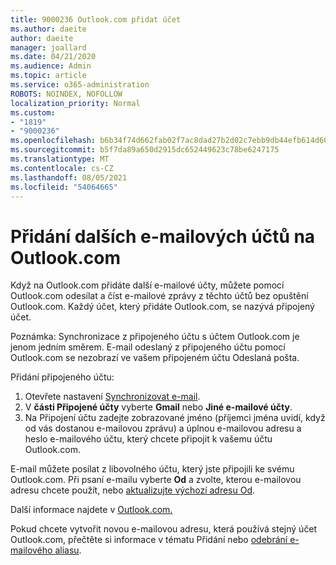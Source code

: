 ```yaml
---
title: 9000236 Outlook.com přidat účet
ms.author: daeite
author: daeite
manager: joallard
ms.date: 04/21/2020
ms.audience: Admin
ms.topic: article
ms.service: o365-administration
ROBOTS: NOINDEX, NOFOLLOW
localization_priority: Normal
ms.custom:
- "1819"
- "9000236"
ms.openlocfilehash: b6b34f74d662fab02f7ac8dad27b2d02c7ebb9db44efb614d6005741d4cebdb2
ms.sourcegitcommit: b5f7da89a650d2915dc652449623c78be6247175
ms.translationtype: MT
ms.contentlocale: cs-CZ
ms.lasthandoff: 08/05/2021
ms.locfileid: "54064665"
---
```

# <a name="add-your-other-email-accounts-to-outlookcom"></a>Přidání dalších e-mailových účtů na Outlook.com

Když na Outlook.com přidáte další e-mailové účty, můžete pomocí Outlook.com odesílat a číst e-mailové zprávy z těchto účtů bez opuštění Outlook.com. Každý účet, který přidáte Outlook.com, se nazývá připojený účet.

Poznámka: Synchronizace z připojeného účtu s účtem Outlook.com je jenom jedním směrem. E-mail odeslaný z připojeného účtu pomocí Outlook.com se nezobrazí ve vašem připojeném účtu Odeslaná pošta.

Přidání připojeného účtu:

1. Otevřete nastavení [Synchronizovat e-mail](https://go.microsoft.com/fwlink/?linkid=875264).
2. V **části Připojené účty** vyberte **Gmail** nebo **Jiné e-mailové účty**.
3. Na Připojení účtu zadejte zobrazované jméno (příjemci jména uvidí, když od vás dostanou e-mailovou zprávu) a úplnou e-mailovou adresu a heslo e-mailového účtu, který chcete připojit k vašemu účtu Outlook.com.

E-mail můžete posílat z libovolného účtu, který jste připojili ke svému Outlook.com. Při psaní e-mailu vyberte **Od** a zvolte, kterou e-mailovou adresu chcete použít, nebo [aktualizujte výchozí adresu Od](https://go.microsoft.com/fwlink/?linkid=875264).

Další informace najdete v [Outlook.com.](https://support.office.com/article/c5224df4-5885-4e79-91ba-523aa743f0ba?wt.mc_id=Office_Outlook_com_Alchemy)

Pokud chcete vytvořit novou e-mailovou adresu, která používá stejný účet Outlook.com, přečtěte si informace v tématu Přidání nebo [odebrání e-mailového aliasu](https://support.office.com/article/459b1989-356d-40fa-a689-8f285b13f1f2?wt.mc_id=Office_Outlook_com_Alchemy).